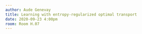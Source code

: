 ```yaml
---
author: Aude Genevay
title: Learning with entropy-regularized optimal transport
date: 2020-09-23 4:00pm
room: Room H.07
---
```


